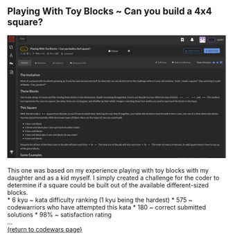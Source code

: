 ## Playing With Toy Blocks ~ Can you build a 4x4 square?
<img src="images/build_square_screen_shot.png?raw=true"/>
<br>
<br>
This one was based on my experience playing with toy blocks with my daughter and as a kid myself. I simply created a challenge for the coder to determine if a square could be built out of the available different-sized blocks.
<br>
* 6 kyu ~ kata difficulty ranking (1 kyu being the hardest)
* 575 ~ codewarriors who have attempted this kata
* 180 ~ correct submitted solutions
* 98% ~ satisfaction rating
<br>
...
<br>
<a href="https://rowcased.github.io/alternate_page.html#creator">(return to codewars page)</a>
